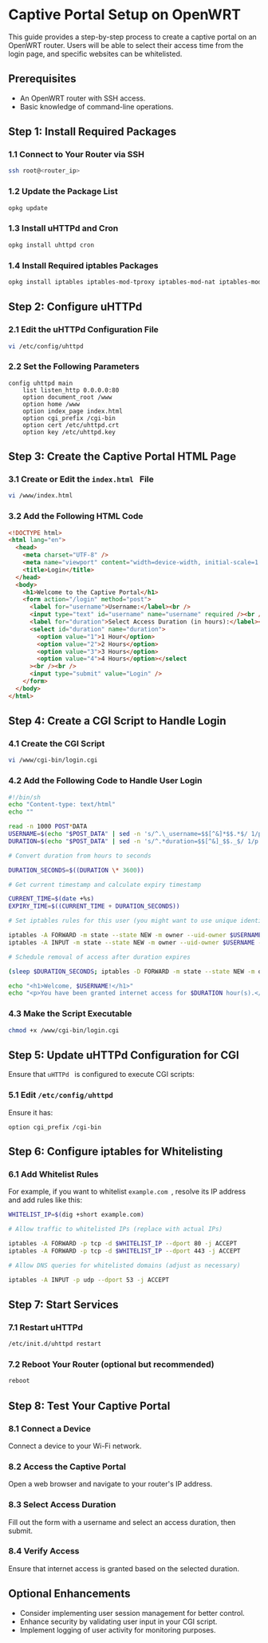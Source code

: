 # Captive Portal Setup on OpenWRT

This guide provides a step-by-step process to create a captive portal on an OpenWRT router. Users will be able to select their access time from the login page, and specific websites can be whitelisted.

## Prerequisites

- An OpenWRT router with SSH access.
- Basic knowledge of command-line operations.

## Step 1: Install Required Packages

### 1.1 Connect to Your Router via SSH

```bash
ssh root@<router_ip>
```

### 1.2 Update the Package List

```bash
opkg update
```

### 1.3 Install uHTTPd and Cron

```bash
opkg install uhttpd cron
```

### 1.4 Install Required iptables Packages

```bash
opkg install iptables iptables-mod-tproxy iptables-mod-nat iptables-mod-conntrack-extra kmod-ipt-nat kmod-ipt-nat-extra
```

## Step 2: Configure uHTTPd

### 2.1 Edit the uHTTPd Configuration File

```bash
vi /etc/config/uhttpd
```

### 2.2 Set the Following Parameters

```plaintext
config uhttpd main
    list listen_http 0.0.0.0:80
    option document_root /www
    option home /www
    option index_page index.html
    option cgi_prefix /cgi-bin
    option cert /etc/uhttpd.crt
    option key /etc/uhttpd.key
```

## Step 3: Create the Captive Portal HTML Page

### 3.1 Create or Edit the `index.html ` File

```bash
vi /www/index.html
```

### 3.2 Add the Following HTML Code

```html
<!DOCTYPE html>
<html lang="en">
  <head>
    <meta charset="UTF-8" />
    <meta name="viewport" content="width=device-width, initial-scale=1.0" />
    <title>Login</title>
  </head>
  <body>
    <h1>Welcome to the Captive Portal</h1>
    <form action="/login" method="post">
      <label for="username">Username:</label><br />
      <input type="text" id="username" name="username" required /><br /><br />
      <label for="duration">Select Access Duration (in hours):</label><br />
      <select id="duration" name="duration">
        <option value="1">1 Hour</option>
        <option value="2">2 Hours</option>
        <option value="3">3 Hours</option>
        <option value="4">4 Hours</option></select
      ><br /><br />
      <input type="submit" value="Login" />
    </form>
  </body>
</html>
```

## Step 4: Create a CGI Script to Handle Login

### 4.1 Create the CGI Script

```bash
vi /www/cgi-bin/login.cgi
```

### 4.2 Add the Following Code to Handle User Login

```bash
#!/bin/sh
echo "Content-type: text/html"
echo ""

read -n 1000 POST*DATA
USERNAME=$(echo "$POST_DATA" | sed -n 's/^.\_username=$$[^&]*$$.*$/ 1/p' | sed 's/%20/ /g')
DURATION=$(echo "$POST_DATA" | sed -n 's/^.*duration=$$[^&]_$$._$/ 1/p')

# Convert duration from hours to seconds

DURATION_SECONDS=$((DURATION \* 3600))

# Get current timestamp and calculate expiry timestamp

CURRENT_TIME=$(date +%s)
EXPIRY_TIME=$((CURRENT_TIME + DURATION_SECONDS))

# Set iptables rules for this user (you might want to use unique identifiers)

iptables -A FORWARD -m state --state NEW -m owner --uid-owner $USERNAME -j ACCEPT
iptables -A INPUT -m state --state NEW -m owner --uid-owner $USERNAME -j ACCEPT

# Schedule removal of access after duration expires

(sleep $DURATION_SECONDS; iptables -D FORWARD -m state --state NEW -m owner --uid-owner $USERNAME; iptables -D INPUT -m state --state NEW -m owner --uid-owner $USERNAME) &

echo "<h1>Welcome, $USERNAME!</h1>"
echo "<p>You have been granted internet access for $DURATION hour(s).</p>"
```

### 4.3 Make the Script Executable

```bash
chmod +x /www/cgi-bin/login.cgi
```

## Step 5: Update uHTTPd Configuration for CGI

Ensure that `uHTTPd ` is configured to execute CGI scripts:

### 5.1 Edit `/etc/config/uhttpd `

Ensure it has:

```plaintext
option cgi_prefix /cgi-bin
```

## Step 6: Configure iptables for Whitelisting

### 6.1 Add Whitelist Rules

For example, if you want to whitelist `example.com `, resolve its IP address and add rules like this:

```bash
WHITELIST_IP=$(dig +short example.com)

# Allow traffic to whitelisted IPs (replace with actual IPs)

iptables -A FORWARD -p tcp -d $WHITELIST_IP --dport 80 -j ACCEPT
iptables -A FORWARD -p tcp -d $WHITELIST_IP --dport 443 -j ACCEPT

# Allow DNS queries for whitelisted domains (adjust as necessary)

iptables -A INPUT -p udp --dport 53 -j ACCEPT
```

## Step 7: Start Services

### 7.1 Restart uHTTPd

```bash
/etc/init.d/uhttpd restart
```

### 7.2 Reboot Your Router (optional but recommended)

```bash
reboot
```

## Step 8: Test Your Captive Portal

### 8.1 Connect a Device

Connect a device to your Wi-Fi network.

### 8.2 Access the Captive Portal

Open a web browser and navigate to your router's IP address.

### 8.3 Select Access Duration

Fill out the form with a username and select an access duration, then submit.

### 8.4 Verify Access

Ensure that internet access is granted based on the selected duration.

## Optional Enhancements

- Consider implementing user session management for better control.
- Enhance security by validating user input in your CGI script.
- Implement logging of user activity for monitoring purposes.
